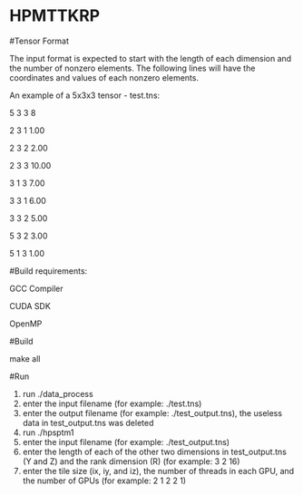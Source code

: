 # HPMTTKRP

#Tensor Format

The input format is expected to start with the length of each dimension and the number of nonzero elements. The following lines will have the coordinates and values of each nonzero elements. 

An example of a 5x3x3 tensor - test.tns:

5	3	3	8

2	3	1	1.00

2	3	2	2.00

2	3	3	10.00

3	1	3	7.00

3	3	1	6.00

3	3	2	5.00

5	3	2	3.00

5	1	3	1.00


#Build requirements:

GCC Compiler

CUDA SDK

OpenMP


#Build

make all


#Run

1. run ./data_process
2. enter the input filename (for example: ./test.tns)
3. enter the output filename (for example: ./test_output.tns), the useless data in test_output.tns was deleted
4. run ./hpsptm1
5. enter the input filename (for example: ./test_output.tns)
6. enter the length of each of the other two dimensions in test_output.tns (Y and Z) and the rank dimension (R) (for example: 3 2 16)
7. enter the tile size (ix, iy, and iz), the number of threads in each GPU, and the number of GPUs (for example: 2 1 2 2 1)

